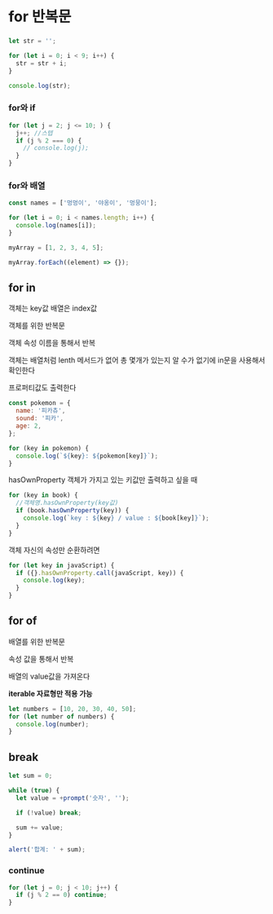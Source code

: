 # for 반복문

###

```js
let str = '';

for (let i = 0; i < 9; i++) {
  str = str + i;
}

console.log(str);
```

### for와 if

```js
for (let j = 2; j <= 10; ) {
  j++; //스텝
  if (j % 2 === 0) {
    // console.log(j);
  }
}
```

### for와 배열

```js
const names = ['멍멍이', '야옹이', '멍뭉이'];

for (let i = 0; i < names.length; i++) {
  console.log(names[i]);
}

myArray = [1, 2, 3, 4, 5];

myArray.forEach((element) => {});
```

## for in

객체는 key값 배열은 index값

객체를 위한 반복문

객체 속성 이름을 통해서 반복

객체는 배열처럼 lenth 메서드가 없어 총 몇개가 있는지 알 수가 없기에 in문을 사용해서 확인한다

프로퍼티값도 출력한다

```js
const pokemon = {
  name: '피카츄',
  sound: '피카',
  age: 2,
};

for (key in pokemon) {
  console.log(`${key}: ${pokemon[key]}`);
}
```

hasOwnProperty 객체가 가지고 있는 키값만 출력하고 싶을 때

```js
for (key in book) {
  //객체명.hasOwnProperty(key값)
  if (book.hasOwnProperty(key)) {
    console.log(`key : ${key} / value : ${book[key]}`);
  }
}
```

객체 자신의 속성만 순환하려면

```js
for (let key in javaScript) {
  if ({}.hasOwnProperty.call(javaScript, key)) {
    console.log(key);
  }
}
```

## for of

배열를 위한 반복문

속성 값을 통해서 반복

배열의 value값을 가져온다

**iterable 자료형만 적용 가능**

```js
let numbers = [10, 20, 30, 40, 50];
for (let number of numbers) {
  console.log(number);
}
```

## break

```js
let sum = 0;

while (true) {
  let value = +prompt('숫자', '');

  if (!value) break;

  sum += value;
}

alert('합계: ' + sum);
```

### continue

```js
for (let j = 0; j < 10; j++) {
  if (j % 2 == 0) continue;
}
```
